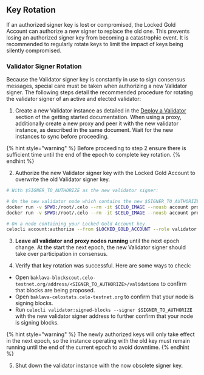 ## Key Rotation

If an authorized signer key is lost or compromised, the Locked Gold Account can authorize a new signer to replace the old one. This prevents losing an authorized signer key from becoming a catastrophic event. It is recommended to regularly rotate keys to limit the impact of keys being silently compromised.

### Validator Signer Rotation

Because the Validator signer key is constantly in use to sign consensus messages, special care must be taken when authorizing a new Validator signer. The following steps detail the recommended procedure for rotating the validator signer of an active and elected validator:

1. Create a new Validator instance as detailed in the [Deploy a Validator](../getting-started/running-a-validator-in-baklava.md#deploy-a-validator) section of the getting started documentation. When using a proxy, additionally create a new proxy and peer it with the new validator instance, as described in the same document. Wait for the new instances to sync before proceeding.

  {% hint style="warning" %}
  Before proceeding to step 2 ensure there is sufficient time until the end of the epoch to complete key rotation.
  {% endhint %}

2. Authorize the new Validator signer key with the Locked Gold Account to overwrite the old Validator signer key.

  ```bash
  # With $SIGNER_TO_AUTHORIZE as the new validator signer:

  # On the new validator node which contains the new $SIGNER_TO_AUTHORIZE key
  docker run -v $PWD:/root/.celo --rm -it $CELO_IMAGE --nousb account proof-of-possession $SIGNER_TO_AUTHORIZE $LOCKED_GOLD_ACCOUNT
  docker run -v $PWD:/root/.celo --rm -it $CELO_IMAGE --nousb account proof-of-possession $SIGNER_TO_AUTHORIZE $LOCKED_GOLD_ACCOUNT --bls

  # On a node containing your Locked Gold Account key.
  celocli account:authorize --from $LOCKED_GOLD_ACCOUNT --role validator --signer $SIGNER_TO_AUTHORIZE --signature $SIGNER_PROOF_OF_POSSESSION --blsKey $BLS_PUBLIC_KEY --blsPop $BLS_PROOF_OF_POSSESSION
  ```

3. **Leave all validator and proxy nodes running** until the next epoch change. At the start the next epoch, the new Validator signer should take over participation in consensus.

4. Verify that key rotation was successful. Here are some ways to check:
  <!-- TODO: The following URL assumes that the user is running against the baklava network. This will need to be updated -->
  * Open `baklava-blockscout.celo-testnet.org/address/<SIGNER_TO_AUTHORIZE>/validations` to confirm that blocks are being proposed.
  * Open `baklava-celostats.celo-testnet.org` to confirm that your node is signing blocks.
  * Run `celocli validator:signed-blocks --signer $SIGNER_TO_AUTHORIZE` with the new validator signer address to further confirm that your node is signing blocks.

  {% hint style="warning" %}
  The newly authorized keys will only take effect in the next epoch, so the instance operating with the old key must remain running until the end of the current epoch to avoid downtime.
  {% endhint %}

5. Shut down the validator instance with the now obsolete signer key.
